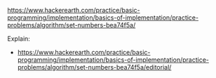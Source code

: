 https://www.hackerearth.com/practice/basic-programming/implementation/basics-of-implementation/practice-problems/algorithm/set-numbers-bea74f5a/

Explain:

- https://www.hackerearth.com/practice/basic-programming/implementation/basics-of-implementation/practice-problems/algorithm/set-numbers-bea74f5a/editorial/
